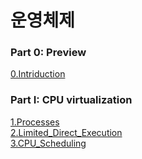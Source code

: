 # 운영체제

### Part 0: Preview
[0.Intriduction](https://github.com/Mouon/-/blob/main/CPU%20virtualization/0.Introduction/Os_is..md)   

### Part I: CPU virtualization
[1.Processes](https://github.com/Mouon/-/blob/main/CPU%20virtualization/1.Processes/Process.md)  
[2.Limited_Direct_Execution](https://github.com/Mouon/-/blob/main/CPU%20virtualization/2.Limited_Direct_Execution/Limited_Driect.md)  
[3.CPU_Scheduling](https://github.com/Mouon/-/tree/main/CPU%20virtualization/3.CPU_Scheduling)  
